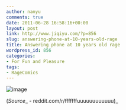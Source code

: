 ```yaml
---
author: nanyu
comments: true
date: 2011-06-28 16:58:16+00:00
layout: post
link: http://www.jiqiyu.com/?p=856
slug: answering-phone-at-10-years-old-rage
title: Answering phone at 10 years old rage
wordpress_id: 856
categories:
- For Fun and Pleasure
tags:
- RageComics
---
```


![image](http://www.piguban.com/wp-content/uploads/2011/06/wpid-answering-the-phone-at-10-years-old-rage.png)



(_Source__ - reddit.com/r/fffffffuuuuuuuuuuuu)_



